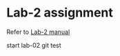 # Lab-2 assignment

Refer to [Lab-2 manual](https://nju-cn-course.gitbook.io/nju-computer-network-lab-manual/lab-2)

start lab-02 git test